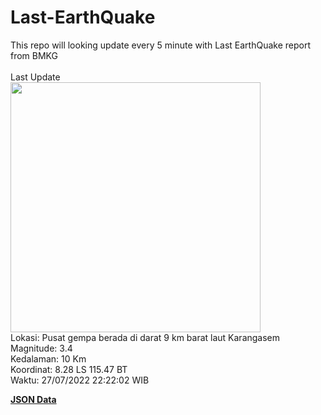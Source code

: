 # Last-EarthQuake
This repo will looking update every 5 minute with Last EarthQuake report from BMKG
<br>
<br>
Last Update
<br>
<img src="https://ews.bmkg.go.id/TEWS/data/20220727222202.mmi.jpg" width="400"/>
<br>
Lokasi: Pusat gempa berada di darat 9 km barat laut Karangasem <br>
Magnitude: 3.4 <br>
Kedalaman: 10 Km <br>
Koordinat: 8.28 LS 115.47 BT <br>
Waktu: 27/07/2022 22:22:02 WIB <br>

<a href="./data/data.json">**JSON Data**</a>
